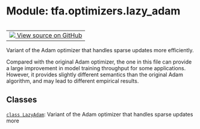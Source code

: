 <div itemscope itemtype="http://developers.google.com/ReferenceObject">
<meta itemprop="name" content="tfa.optimizers.lazy_adam" />
<meta itemprop="path" content="Stable" />
</div>

# Module: tfa.optimizers.lazy_adam


<table class="tfo-notebook-buttons tfo-api" align="left">

<td>
  <a target="_blank" href="https://github.com/tensorflow/addons/tree/r0.5/tensorflow_addons/optimizers/lazy_adam.py">
    <img src="https://www.tensorflow.org/images/GitHub-Mark-32px.png" />
    View source on GitHub
  </a>
</td></table>



Variant of the Adam optimizer that handles sparse updates more efficiently.

<!-- Placeholder for "Used in" -->

Compared with the original Adam optimizer, the one in this file can
provide a large improvement in model training throughput for some
applications. However, it provides slightly different semantics than the
original Adam algorithm, and may lead to different empirical results.

## Classes

[`class LazyAdam`](../../tfa/optimizers/LazyAdam.md): Variant of the Adam optimizer that handles sparse updates more

